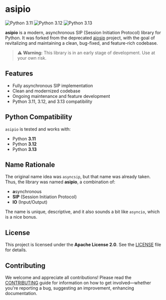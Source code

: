 # asipio

![Python 3.11](https://img.shields.io/badge/python-3.11-blue?logo=python)
![Python 3.12](https://img.shields.io/badge/python-3.12-blue?logo=python)
![Python 3.13](https://img.shields.io/badge/python-3.13-blue?logo=python)

**asipio** is a modern, asynchronous SIP (Session Initiation Protocol) library for Python. It was forked from the deprecated [aiosip](https://github.com/Eyepea/aiosip) project, with the goal of revitalizing and maintaining a clean, bug-fixed, and feature-rich codebase.

> ⚠️ **Warning:** This library is in an early stage of development. Use at your own risk.

## Features

- Fully asynchronous SIP implementation
- Clean and modernized codebase
- Ongoing maintenance and feature development
- Python 3.11, 3.12, and 3.13 compatibility

## Python Compatibility

`asipio` is tested and works with:
- Python **3.11**
- Python **3.12**
- Python **3.13**

## Name Rationale

The original name idea was `asyncsip`, but that name was already taken. Thus, the library was named **asipio**, a combination of:
- **a**synchronous
- **SIP** (Session Initiation Protocol)
- **IO** (Input/Output)

The name is unique, descriptive, and it also sounds a bit like `asyncio`, which is a nice bonus.

## License

This project is licensed under the **Apache License 2.0**. See the [LICENSE](LICENSE) file for details.

## Contributing

We welcome and appreciate all contributions! Please read the [CONTRIBUTING](CONTRIBUTING.md) guide for information on how to get involved—whether you're reporting a bug, suggesting an improvement, enhancing documentation.
